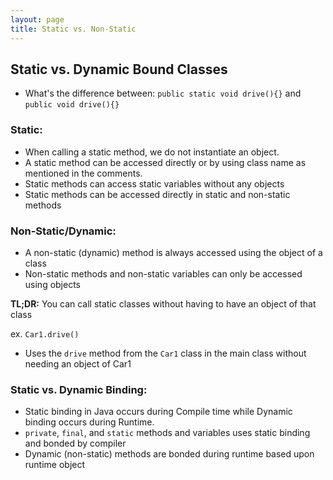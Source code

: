 ```yaml
---
layout: page
title: Static vs. Non-Static
---
```


## Static vs. Dynamic Bound Classes
- What's the difference between:
`public static void drive(){}`
and
`public void drive(){}`

### Static:
- When calling a static method, we do not instantiate an object. 
- A static method can be accessed directly or by using class name as mentioned in the comments.
- Static methods can access static variables without any objects
- Static methods can be accessed directly in static and non-static methods

### Non-Static/Dynamic:
- A non-static (dynamic) method is always accessed using the object of a class
- Non-static methods and non-static variables can only be accessed using objects


**TL;DR:**
You can call static classes without having to have an object of that class

ex. `Car1.drive()` 

- Uses the `drive` method from the `Car1` class in the main class without needing an object of Car1

### Static vs. Dynamic Binding:
- Static binding in Java occurs during Compile time while Dynamic binding occurs during Runtime.
- `private`, `final`, and `static` methods and variables uses static binding and bonded by compiler 
- Dynamic (non-static) methods are bonded during runtime based upon runtime object

